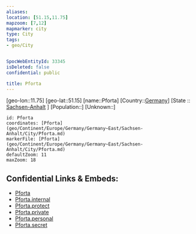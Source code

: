 ```yaml
---
aliases: 
location: [51.15,11.75]
mapzoom: [7,12] 
mapmarker: city 
type: City
tags:
- geo/City


SpocWebEntityId: 33345
isDeleted: false
confidential: public

title: Pforta
---
```

[geo-lon::11.75]
[geo-lat::51.15]
[name::Pforta]
[Country::[Germany](geo/Continent/Europe/Germany.md)]
[State :: [Sachsen-Anhalt](geo/Continent/Europe/Germany/Germany~East/Sachsen-Anhalt.md) ]
[Population::]
[Unknown::]


```leaflet
id: Pforta
coordinates: [Pforta](geo/Continent/Europe/Germany/Germany~East/Sachsen-Anhalt/City/Pforta.md)
markerFile: [Pforta](geo/Continent/Europe/Germany/Germany~East/Sachsen-Anhalt/City/Pforta.md)
defaultZoom: 11 
maxZoom: 18
```


## Confidential Links & Embeds: 
- [Pforta](../../../../../../../../_public/geo/Continent/Europe/Germany/Germany~East/Sachsen-Anhalt/City/Pforta.md) 
- [Pforta.internal](../../../../../../../../_internal/geo/Continent/Europe/Germany/Germany~East/Sachsen-Anhalt/City/Pforta.internal.md) 
- [Pforta.protect](../../../../../../../../_protect/geo/Continent/Europe/Germany/Germany~East/Sachsen-Anhalt/City/Pforta.protect.md) 
- [Pforta.private](../../../../../../../../_private/geo/Continent/Europe/Germany/Germany~East/Sachsen-Anhalt/City/Pforta.private.md) 
- [Pforta.personal](../../../../../../../../_personal/geo/Continent/Europe/Germany/Germany~East/Sachsen-Anhalt/City/Pforta.personal.md) 
- [Pforta.secret](../../../../../../../../_secret/geo/Continent/Europe/Germany/Germany~East/Sachsen-Anhalt/City/Pforta.secret.md) 
